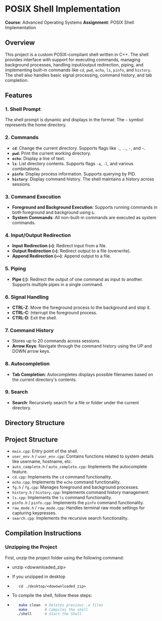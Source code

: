# POSIX Shell Implementation

**Course**: Advanced Operating Systems 
**Assignment**: POSIX Shell Implementation  

## Overview

This project is a custom POSIX-compliant shell written in C++. The shell provides interface with support for executing commands, managing background processes, handling input/output redirection, piping, and implementing built-in commands like `cd`, `pwd`, `echo`, `ls`, `pinfo`, and `history`. The shell also handles basic signal processing, command history, and tab completion.

## Features

### 1. Shell Prompt
The shell prompt is dynamic and displays in the format:
The `~` symbol represents the home directory.

### 2.  Commands
- **`cd`**: Change the current directory. Supports flags like `.`, `..`, `-`, and `~`.
- **`pwd`**: Print the current working directory.
- **`echo`**: Display a line of text.
- **`ls`**: List directory contents. Supports flags `-a`, `-l`, and various combinations.
- **`pinfo`**: Display process information. Supports querying by PID.
- **`history`**: Display command history. The shell maintains a history across sessions.

### 3. Command Execution
- **Foreground and Background Execution**: Supports running commands in both foreground and background using `&`.
- **System Commands**: All non-built-in commands are executed as system commands.
  
### 4. Input/Output Redirection
- **Input Redirection (`<`)**: Redirect input from a file.
- **Output Redirection (`>`)**: Redirect output to a file (overwrite).
- **Append Redirection (`>>`)**: Append output to a file.

### 5. Piping
- **Pipe (`|`)**: Redirect the output of one command as input to another. Supports multiple pipes in a single command.

### 6. Signal Handling
- **CTRL-Z**: Move the foreground process to the background and stop it.
- **CTRL-C**: Interrupt the foreground process.
- **CTRL-D**: Exit the shell.

### 7. Command History
- Stores up to 20 commands across sessions.
- **Arrow Keys**: Navigate through the command history using the UP and DOWN arrow keys.

### 8. Autocompletion
- **Tab Completion**: Autocompletes displays possible filenames based on the current directory's contents.

### 9. Search
- **Search**: Recursively search for a file or folder under the current directory.

## Directory Structure

## Project Structure
- `main.cpp`: Entry point of the shell.
- `user_env.h` / `user_env.cpp`: Contains functions related to system details like username, hostname, etc.
- `auto_complete.h` / `auto_complete.cpp`: Implements the autocomplete feature.
- `cd.cpp`: Implements the `cd` command functionality.
- `echo.cpp`: Implements the `echo` command functionality.
- `fg.h` / `fg.cpp`: Manages foreground and background processes.
- `history.h` / `history.cpp`: Implements command history management.
- `ls.cpp`: Implements the `ls` command functionality.
- `pinfo.h` / `pinfo.cpp`: Implements the `pinfo` command functionality.
- `raw_mode.h` / `raw_mode.cpp`: Handles terminal raw mode settings for capturing keypresses.
- `search.cpp`: Implements the recursive search functionality.

## Compilation Instructions

### Unzipping the Project
First, unzip the project folder using the following command:

- unzip <dowwnloaded_zip>
- If you unzipped in desktop
- ```
     cd ./desktop/<dowownloaded_zip>
     ```

- To compile the shell, follow these steps:

- ```bash
     make clean  # Deletes previous .o files
     make        # Compiles the shell
    ./shell      # Start the Shell

